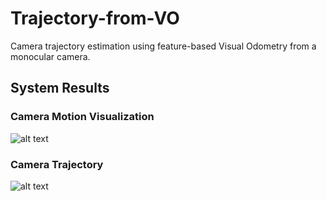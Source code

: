 # Trajectory-from-VO
Camera trajectory estimation using feature-based Visual Odometry from a monocular camera.

## System Results
### Camera Motion Visualization
![alt text](https://github.com/NekSfyris/Trajectory-VO/blob/master/results/1.png)

### Camera Trajectory
![alt text](https://github.com/NekSfyris/Trajectory-VO/blob/master/results/2.png)
